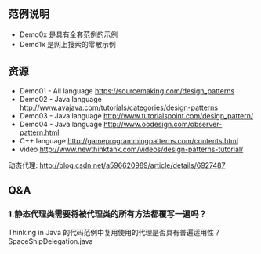 
## 范例说明
* Demo0x 是具有全套范例的示例
* Demo1x 是网上搜索的零散示例

## 资源
* Demo01 - All language
https://sourcemaking.com/design_patterns
* Demo02 - Java language
http://www.avajava.com/tutorials/categories/design-patterns
* Demo03 - Java language
http://www.tutorialspoint.com/design_pattern/
* Demo04 - Java language
http://www.oodesign.com/observer-pattern.html
* C++ language
http://gameprogrammingpatterns.com/contents.html
* video
http://www.newthinktank.com/videos/design-patterns-tutorial/


动态代理:
http://blog.csdn.net/a596620989/article/details/6927487





## Q&A
### 1.静态代理类需要将被代理类的所有方法都覆写一遍吗？
Thinking in Java 的代码范例中复用使用的代理是否具有普遍适用性？
SpaceShipDelegation.java

